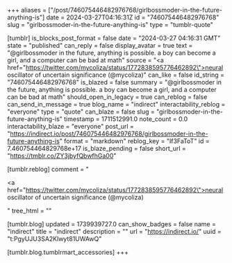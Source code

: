 +++
aliases = ["/post/746075446482976768/girlbossmoder-in-the-future-anything-is"]
date = 2024-03-27T04:16:31Z
id = "746075446482976768"
slug = "girlbossmoder-in-the-future-anything-is"
type = "tumblr-quote"

[tumblr]
is_blocks_post_format = false
date = "2024-03-27 04:16:31 GMT"
state = "published"
can_reply = false
display_avatar = true
text = "@girlbossmoder in the future, anything is possible. a boy can become a girl, and a computer can be bad at math"
source = "<a href=\"https://twitter.com/mycoliza/status/1772838595776462892\">neural oscillator of uncertain significance (@mycoliza)</a>"
can_like = false
id_string = "746075446482976768"
is_blazed = false
summary = "@girlbossmoder in the future, anything is possible. a boy can become a girl, and a computer can be bad at math"
should_open_in_legacy = true
can_reblog = false
can_send_in_message = true
blog_name = "indirect"
interactability_reblog = "everyone"
type = "quote"
can_blaze = false
slug = "girlbossmoder-in-the-future-anything-is"
timestamp = 1711512991.0
note_count = 0.0
interactability_blaze = "everyone"
post_url = "https://indirect.io/post/746075446482976768/girlbossmoder-in-the-future-anything-is"
format = "markdown"
reblog_key = "If3FaToT"
id = 7.460754464829768e+17
is_blaze_pending = false
short_url = "https://tmblr.co/ZY3jbyfQbwfhGa00"

[tumblr.reblog]
comment = "<p><a href=\"https://twitter.com/mycoliza/status/1772838595776462892\">neural oscillator of uncertain significance (@mycoliza)</a></p>"
tree_html = ""

[tumblr.blog]
updated = 1739939727.0
can_show_badges = false
name = "indirect"
title = "indirect"
description = ""
url = "https://indirect.io/"
uuid = "t:PgyUJU3SA2Klwyt81UWAwQ"

[tumblr.blog.tumblrmart_accessories]
+++
